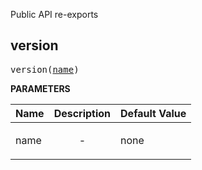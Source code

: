 <!-- Generated with Stardoc: http://skydoc.bazel.build -->

Public API re-exports

<a id="version"></a>

## version

<pre>
version(<a href="#version-name">name</a>)
</pre>



**PARAMETERS**


| Name  | Description | Default Value |
| :------------- | :------------- | :------------- |
| <a id="version-name"></a>name |  <p align="center"> - </p>   |  none |


